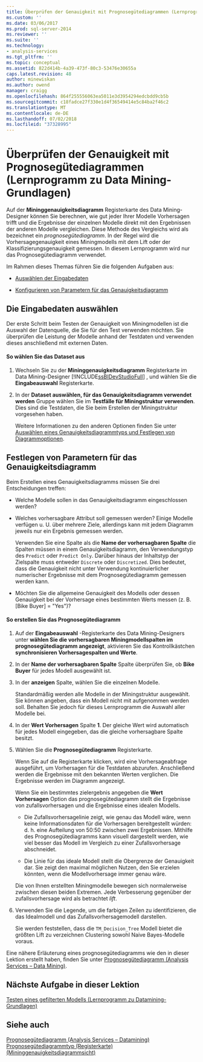 ```yaml
---
title: Überprüfen der Genauigkeit mit Prognosegütediagrammen (Lernprogramm zu Datamining-Grundlagen) | Microsoft-Dokumentation
ms.custom: ''
ms.date: 03/06/2017
ms.prod: sql-server-2014
ms.reviewer: ''
ms.suite: ''
ms.technology:
- analysis-services
ms.tgt_pltfrm: ''
ms.topic: conceptual
ms.assetid: 822d414b-4a39-473f-80c3-53476e30655a
caps.latest.revision: 48
author: minewiskan
ms.author: owend
manager: craigg
ms.openlocfilehash: 864f255556063ea5011e3d3954294edcbdd9cb5b
ms.sourcegitcommit: c18fadce27f330e1d4f36549414e5c84ba2f46c2
ms.translationtype: MT
ms.contentlocale: de-DE
ms.lasthandoff: 07/02/2018
ms.locfileid: "37328995"
---
```

# <a name="testing-accuracy-with-lift-charts-basic-data-mining-tutorial"></a>Überprüfen der Genauigkeit mit Prognosegütediagrammen (Lernprogramm zu Data Mining-Grundlagen)
  Auf der **Mininggenauigkeitsdiagramm** Registerkarte des Data Mining-Designer können Sie berechnen, wie gut jeder Ihrer Modelle Vorhersagen trifft und die Ergebnisse der einzelnen Modelle direkt mit den Ergebnissen der anderen Modelle vergleichen. Diese Methode des Vergleichs wird als bezeichnet ein *prognosegütediagramm*. In der Regel wird die Vorhersagegenauigkeit eines Miningmodells mit dem Lift oder der Klassifizierungsgenauigkeit gemessen. In diesem Lernprogramm wird nur das Prognosegütediagramm verwendet.  
  
 Im Rahmen dieses Themas führen Sie die folgenden Aufgaben aus:  
  
-   [Auswählen der Eingabedaten](#BKMK_InputData)  
  
-   [Konfigurieren von Parametern für das Genauigkeitsdiagramm](#BKMK_Selecting)  
  
##  <a name="BKMK_InputData"></a> Die Eingabedaten auswählen  
 Der erste Schritt beim Testen der Genauigkeit von Miningmodellen ist die Auswahl der Datenquelle, die Sie für den Test verwenden möchten. Sie überprüfen die Leistung der Modelle anhand der Testdaten und verwenden dieses anschließend mit externen Daten.  
  
#### <a name="to-select-the-data-set"></a>So wählen Sie das Dataset aus  
  
1.  Wechseln Sie zu der **Mininggenauigkeitsdiagramm** Registerkarte im Data Mining-Designer [!INCLUDE[ssBIDevStudioFull](../includes/ssbidevstudiofull-md.md)] , und wählen Sie die **Eingabeauswahl** Registerkarte.  
  
2.  In der **Dataset auswählen, für das Genauigkeitsdiagramm verwendet werden** Gruppe wählen Sie im **Testfälle für Miningstruktur verwenden**. Dies sind die Testdaten, die Sie beim Erstellen der Miningstruktur vorgesehen haben.  
  
     Weitere Informationen zu den anderen Optionen finden Sie unter [Auswählen eines Genauigkeitsdiagrammtyps und Festlegen von Diagrammoptionen](../../2014/analysis-services/data-mining/choose-an-accuracy-chart-type-and-set-chart-options.md).  
  
##  <a name="BKMK_Selecting"></a> Festlegen von Parametern für das Genauigkeitsdiagramm  
 Beim Erstellen eines Genauigkeitsdiagramms müssen Sie drei Entscheidungen treffen:  
  
-   Welche Modelle sollen in das Genauigkeitsdiagramm eingeschlossen werden?  
  
-   Welches vorhersagbare Attribut soll gemessen werden? Einige Modelle verfügen u. U. über mehrere Ziele, allerdings kann mit jedem Diagramm jeweils nur ein Ergebnis gemessen werden.  
  
     Verwenden Sie eine Spalte als die **Name der vorhersagbaren Spalte** die Spalten müssen in einem Genauigkeitsdiagramm, den Verwendungstyp des `Predict` oder `Predict Only`. Darüber hinaus der Inhaltstyp der Zielspalte muss entweder `Discrete` oder `Discretized`. Dies bedeutet, dass die Genauigkeit nicht unter Verwendung kontinuierlicher numerischer Ergebnisse mit dem Prognosegütediagramm gemessen werden kann.  
  
-   Möchten Sie die allgemeine Genauigkeit des Modells oder dessen Genauigkeit bei der Vorhersage eines bestimmten Werts messen (z. B. [Bike Buyer] = "Yes")?  
  
#### <a name="to-generate-the-lift-chart"></a>So erstellen Sie das Prognosegütediagramm  
  
1.  Auf der **Eingabeauswahl** -Registerkarte des Data Mining-Designers unter **wählen Sie die vorhersagbaren Miningmodellspalten im prognosegütediagramm angezeigt**, aktivieren Sie das Kontrollkästchen **synchronisieren Vorhersagespalten und Werte**.  
  
2.  In der **Name der vorhersagbaren Spalte** Spalte überprüfen Sie, ob **Bike Buyer** für jedes Modell ausgewählt ist.  
  
3.  In der **anzeigen** Spalte, wählen Sie die einzelnen Modelle.  
  
     Standardmäßig werden alle Modelle in der Miningstruktur ausgewählt. Sie können angeben, dass ein Modell nicht mit aufgenommen werden soll. Behalten Sie jedoch für dieses Lernprogramm die Auswahl aller Modelle bei.  
  
4.  In der **Wert Vorhersagen** Spalte **1**. Der gleiche Wert wird automatisch für jedes Modell eingegeben, das die gleiche vorhersagbare Spalte besitzt.  
  
5.  Wählen Sie die **Prognosegütediagramm** Registerkarte.  
  
     Wenn Sie auf die Registerkarte klicken, wird eine Vorhersageabfrage ausgeführt, um Vorhersagen für die Testdaten abzurufen. Anschließend werden die Ergebnisse mit den bekannten Werten verglichen. Die Ergebnisse werden im Diagramm angezeigt.  
  
     Wenn Sie ein bestimmtes zielergebnis angegeben die **Wert Vorhersagen** Option das prognosegütediagramm stellt die Ergebnisse von zufallsvorhersagen und die Ergebnisse eines idealen Modells.  
  
    -   Die Zufallsvorhersagelinie zeigt, wie genau das Modell wäre, wenn keine Informationsdaten für die Vorhersagen bereitgestellt würden: d. h. eine Aufteilung von 50:50 zwischen zwei Ergebnissen. Mithilfe des Prognosegütediagramms kann visuell dargestellt werden, wie viel besser das Modell im Vergleich zu einer Zufallsvorhersage abschneidet.  
  
    -   Die Linie für das ideale Modell stellt die Obergrenze der Genauigkeit dar. Sie zeigt den maximal möglichen Nutzen, den Sie erzielen könnten, wenn die Modellvorhersage immer genau wäre.  
  
     Die von Ihnen erstellten Miningmodelle bewegen sich normalerweise zwischen diesen beiden Extremen. Jede Verbesserung gegenüber der zufallsvorhersage wird als betrachtet *lift*.  
  
6.  Verwenden Sie die Legende, um die farbigen Zeilen zu identifizieren, die das Idealmodell und das Zufallsvorhersagemodell darstellen.  
  
     Sie werden feststellen, dass die `TM_Decision_Tree` Modell bietet die größten Lift zu verzeichnen Clustering sowohl Naive Bayes-Modelle voraus.  
  
 Eine nähere Erläuterung eines prognosegütediagramms wie den in dieser Lektion erstellt haben, finden Sie unter [Prognosegütediagramm &#40;Analysis Services – Data Mining&#41;](../../2014/analysis-services/data-mining/lift-chart-analysis-services-data-mining.md).  
  
## <a name="next-task-in-lesson"></a>Nächste Aufgabe in dieser Lektion  
 [Testen eines gefilterten Modells &#40;Lernprogramm zu Datamining-Grundlagen&#41;](../../2014/tutorials/testing-a-filtered-model-basic-data-mining-tutorial.md)  
  
## <a name="see-also"></a>Siehe auch  
 [Prognosegütediagramm &#40;Analysis Services – Datamining&#41;](../../2014/analysis-services/data-mining/lift-chart-analysis-services-data-mining.md)   
 [Prognosegütediagrammtyp (Registerkarte) &#40;Mininggenauigkeitsdiagrammsicht&#41;](../../2014/analysis-services/lift-chart-tab-mining-accuracy-chart-view.md)  
  
  
